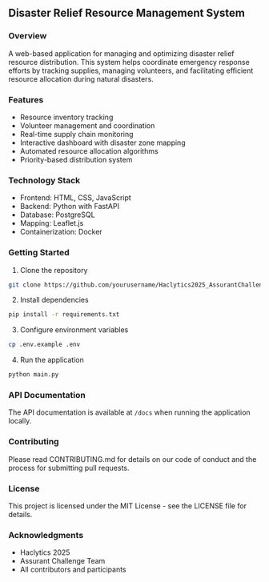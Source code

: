 
## Disaster Relief Resource Management System

### Overview
A web-based application for managing and optimizing disaster relief resource distribution. This system helps coordinate emergency response efforts by tracking supplies, managing volunteers, and facilitating efficient resource allocation during natural disasters.

### Features
- Resource inventory tracking
- Volunteer management and coordination
- Real-time supply chain monitoring
- Interactive dashboard with disaster zone mapping
- Automated resource allocation algorithms
- Priority-based distribution system

### Technology Stack
- Frontend: HTML, CSS, JavaScript
- Backend: Python with FastAPI
- Database: PostgreSQL
- Mapping: Leaflet.js
- Containerization: Docker

### Getting Started
1. Clone the repository
```bash
git clone https://github.com/yourusername/Haclytics2025_AssurantChallenge1.git
```

2. Install dependencies
```bash
pip install -r requirements.txt
```

3. Configure environment variables
```bash
cp .env.example .env
```

4. Run the application
```bash
python main.py
```

### API Documentation
The API documentation is available at `/docs` when running the application locally.

### Contributing
Please read CONTRIBUTING.md for details on our code of conduct and the process for submitting pull requests.

### License
This project is licensed under the MIT License - see the LICENSE file for details.

### Acknowledgments
- Haclytics 2025
- Assurant Challenge Team
- All contributors and participants


